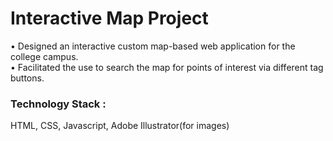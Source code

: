 # Interactive Map Project
• Designed an interactive custom map-based web application for the college campus. <br/>
• Facilitated the use to search the map for points of interest via different tag buttons.

### Technology Stack : 
HTML, CSS, Javascript, Adobe Illustrator(for images)
